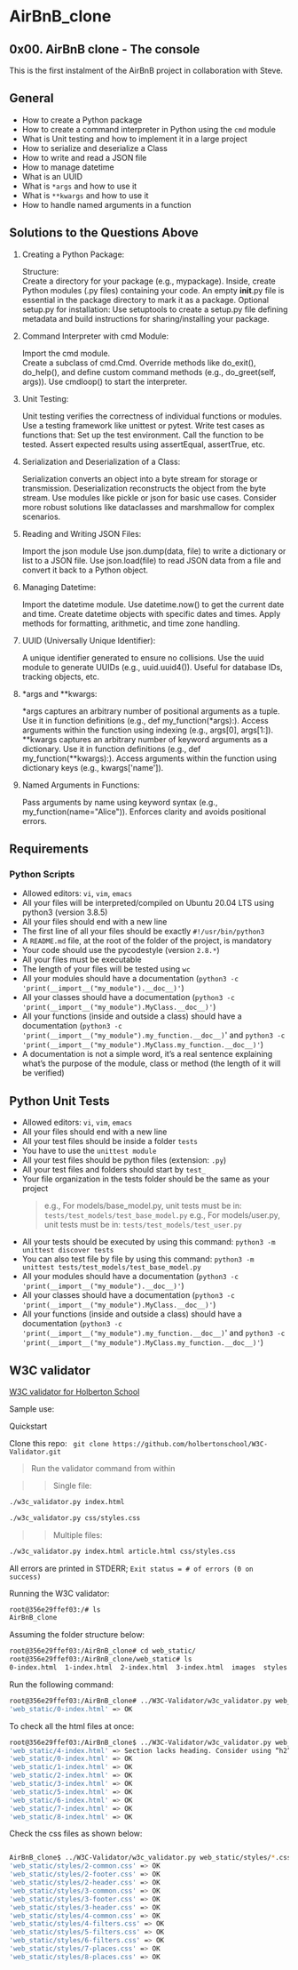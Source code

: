# AirBnB_clone
## 0x00. AirBnB clone - The console
This is the first instalment of the AirBnB project in collaboration with Steve.

## General
- How to create a Python package
- How to create a command interpreter in Python using the `cmd` module
- What is Unit testing and how to implement it in a large project
- How to serialize and deserialize a Class
- How to write and read a JSON file
- How to manage datetime
- What is an UUID
- What is `*args` and how to use it
- What is `**kwargs` and how to use it
- How to handle named arguments in a function

## Solutions to the Questions Above

1. Creating a Python Package:

    Structure: <br/>
    Create a directory for your package (e.g., mypackage).
    Inside, create Python modules (.py files) containing your code.
    An empty __init__.py file is essential in the package directory to mark it as a package.
    Optional setup.py for installation:
    Use setuptools to create a setup.py file defining metadata and build instructions for sharing/installing your package.

2. Command Interpreter with cmd Module:

    Import the cmd module. <br/>
    Create a subclass of cmd.Cmd.
    Override methods like do_exit(), do_help(), and define custom command methods (e.g., do_greet(self, args)).
    Use cmdloop() to start the interpreter.

3. Unit Testing:

    Unit testing verifies the correctness of individual functions or modules.
    Use a testing framework like unittest or pytest.
    Write test cases as functions that:
    Set up the test environment.
    Call the function to be tested.
    Assert expected results using assertEqual, assertTrue, etc.

4. Serialization and Deserialization of a Class:

    Serialization converts an object into a byte stream for storage or transmission.
    Deserialization reconstructs the object from the byte stream.
    Use modules like pickle or json for basic use cases.
    Consider more robust solutions like dataclasses and marshmallow for complex scenarios.

5. Reading and Writing JSON Files:

    Import the json module 
    Use json.dump(data, file) to write a dictionary or list to a JSON file.
    Use json.load(file) to read JSON data from a file and convert it back to a Python object.

6. Managing Datetime:

    Import the datetime module.
    Use datetime.now() to get the current date and time.
    Create datetime objects with specific dates and times.
    Apply methods for formatting, arithmetic, and time zone handling.

7. UUID (Universally Unique Identifier):

    A unique identifier generated to ensure no collisions.
    Use the uuid module to generate UUIDs (e.g., uuid.uuid4()).
    Useful for database IDs, tracking objects, etc.

8. *args and **kwargs:

    *args captures an arbitrary number of positional arguments as a tuple.
    Use it in function definitions (e.g., def my_function(*args):).
    Access arguments within the function using indexing (e.g., args[0], args[1:]).
    **kwargs captures an arbitrary number of keyword arguments as a dictionary.
    Use it in function definitions (e.g., def my_function(**kwargs):).
    Access arguments within the function using dictionary keys (e.g., kwargs['name']).

9. Named Arguments in Functions:

    Pass arguments by name using keyword syntax (e.g., my_function(name="Alice")).
    Enforces clarity and avoids positional errors.

## Requirements
### Python Scripts

- Allowed editors: `vi`, `vim`, `emacs`
- All your files will be interpreted/compiled on Ubuntu 20.04 LTS using python3 (version 3.8.5)
- All your files should end with a new line
- The first line of all your files should be exactly `#!/usr/bin/python3`
- A `README.md` file, at the root of the folder of the project, is mandatory
- Your code should use the pycodestyle (version `2.8.*`)
- All your files must be executable
- The length of your files will be tested using `wc`
- All your modules should have a documentation (`python3 -c 'print(__import__("my_module").__doc__)'`)
- All your classes should have a documentation (`python3 -c 'print(__import__("my_module").MyClass.__doc__)'`)
- All your functions (inside and outside a class) should have a documentation (`python3 -c 'print(__import__("my_module").my_function.__doc__)`' and `python3 -c 'print(__import__("my_module").MyClass.my_function.__doc__)'`)
- A documentation is not a simple word, it’s a real sentence explaining what’s the purpose of the module, class or method (the length of it will be verified)

## Python Unit Tests

- Allowed editors: `vi`, `vim`, `emacs`
- All your files should end with a new line
- All your test files should be inside a folder `tests`
- You have to use the `unittest module`
- All your test files should be python files (extension: `.py`)
- All your test files and folders should start by `test_`
- Your file organization in the tests folder should be the same as your project
    > e.g., For models/base_model.py, unit tests must be in: `tests/test_models/test_base_model.py`
    > e.g., For models/user.py, unit tests must be in: `tests/test_models/test_user.py`
- All your tests should be executed by using this command: `python3 -m unittest discover tests`
- You can also test file by file by using this command: `python3 -m unittest tests/test_models/test_base_model.py`
- All your modules should have a documentation (`python3 -c 'print(__import__("my_module").__doc__)'`)
- All your classes should have a documentation (`python3 -c 'print(__import__("my_module").MyClass.__doc__)'`)
- All your functions (inside and outside a class) should have a documentation (`python3 -c 'print(__import__("my_module").my_function.__doc__)`' and `python3 -c 'print(__import__("my_module").MyClass.my_function.__doc__)'`)

## W3C validator
[W3C validator for Holberton School](https://github.com/alx-tools/W3C-Validator)

Sample use:

Quickstart

Clone this repo: 
`
git clone https://github.com/holbertonschool/W3C-Validator.git`

> Run the validator command from within

>> Single file:

```sh
./w3c_validator.py index.html

./w3c_validator.py css/styles.css
```

>> Multiple files:

```sh
./w3c_validator.py index.html article.html css/styles.css
```

All errors are printed in STDERR; `Exit status = # of errors (0 on success)`


Running the W3C validator:
```sh
root@356e29ffef03:/# ls
AirBnB_clone
```
Assuming the folder structure below:

```sh
root@356e29ffef03:/AirBnB_clone# cd web_static/
root@356e29ffef03:/AirBnB_clone/web_static# ls
0-index.html  1-index.html  2-index.html  3-index.html  images  styles

```
Run the following command:

```sh
root@356e29ffef03:/AirBnB_clone# ../W3C-Validator/w3c_validator.py web_static/0-index.html
'web_static/0-index.html' => OK

```

To check all the html files at once:

```sh
root@356e29ffef03:/AirBnB_clone$ ../W3C-Validator/w3c_validator.py web_static/*.html
'web_static/4-index.html' => Section lacks heading. Consider using “h2”-“h6” elements to add identifying headings to all sections, or else use a “div” element instead for any cases where no heading is needed.
'web_static/0-index.html' => OK
'web_static/1-index.html' => OK
'web_static/2-index.html' => OK
'web_static/3-index.html' => OK
'web_static/5-index.html' => OK
'web_static/6-index.html' => OK
'web_static/7-index.html' => OK
'web_static/8-index.html' => OK
```

Check the css files as shown below:
```sh

AirBnB_clone$ ../W3C-Validator/w3c_validator.py web_static/styles/*.css
'web_static/styles/2-common.css' => OK
'web_static/styles/2-footer.css' => OK
'web_static/styles/2-header.css' => OK
'web_static/styles/3-common.css' => OK
'web_static/styles/3-footer.css' => OK
'web_static/styles/3-header.css' => OK
'web_static/styles/4-common.css' => OK
'web_static/styles/4-filters.css' => OK
'web_static/styles/5-filters.css' => OK
'web_static/styles/6-filters.css' => OK
'web_static/styles/7-places.css' => OK
'web_static/styles/8-places.css' => OK

```